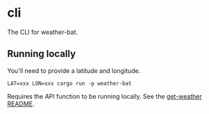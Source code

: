# cli

The CLI for weather-bat.

## Running locally

You'll need to provide a latitude and longitude.

```shell
LAT=xxx LON=xxx cargo run -p weather-bat
```

Requires the API function to be running locally. See the [get-weather README](/functions/get-weather/README.md).
